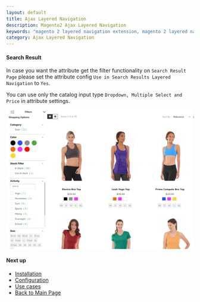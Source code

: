 ```yaml
---
layout: default
title: Ajax Layered Navigation
description: Magento2 Ajax Layered Navigation
keywords: "magento 2 layered navigation extension, magento 2 layered navigation, magento 2 ajax layered navigation, magento 2 custom layered navigation, magento 2 layered navigation multi select, magento 2 custom product collection with layered navigation, magento create custom layered navigation, magento custom layered navigation filter, layered navigation, ajax layered navigation, ajax filters, multiple filters"
category: Ajax Layered Navigation
---
```


#### Search Result

In case you want the attribute get the filter functionality on `Search Result Page` please set the attribute config `Use in Search Results Layered Navigation` to `Yes`.

You can use only the catalog input type `Dropdown, Multiple Select and Price` in attribute settings.

![Ajax Layered Navigation on Search Result Page](/images/m2/ajaxlayerednavigation/search.png)

#### Next up
 -  [Installation](../installation)
 -  [Configuration](../#configuration)
 -  [Use cases](../#use-cases)
 -  [Back to Main Page](../)